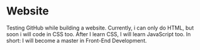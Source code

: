 # Website
 Testing GitHub while building a website.
 Currently, i can only do HTML, but soon i will code in CSS too.
 After I learn CSS, I will learn JavaScript too.
In short: I will become a master in Front-End Development.